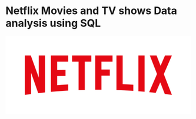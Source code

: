 # Netflix Movies and TV shows Data analysis using SQL
![](https://github.com/Sania1603/netflix_sql_project/blob/main/Netflix_Logo_RGB.png)
